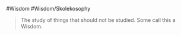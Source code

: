#Wisdom #Wisdom/Skolekosophy
> The study of things that should not be studied. Some call this a Wisdom.

